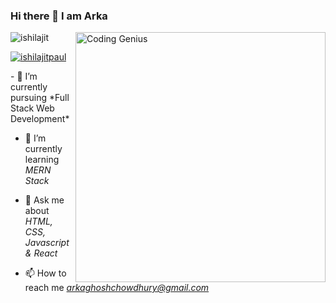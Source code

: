 ### Hi there 👋 I am Arka

<img src="https://cdn.dribbble.com/users/1162077/screenshots/3848914/programmer.gif" alt="Coding Genius" width="400" align="right"/>

<p align="left"> <img src="https://komarev.com/ghpvc/?username=ishilajit&label=Profile%20views&color=0e75b6&style=flat" alt="ishilajit" /> </p>

<p align="left"> <a href="https://twitter.com/ishilajitpaul" target="blank"><img src="https://img.shields.io/twitter/follow/ishilajitpaul?logo=twitter&style=for-the-badge" alt="ishilajitpaul" /></a> </p>
- 🔭 I’m currently pursuing  *Full Stack Web Development*

- 🌱 I’m currently learning *MERN Stack*

- 💬 Ask me about *HTML, CSS, Javascript & React*

- 📫 How to reach me *arkaghoshchowdhury@gmail.com*
